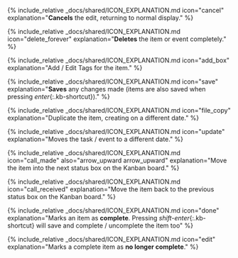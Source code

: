 {% include_relative _docs/shared/ICON_EXPLANATION.md icon="cancel" explanation="__Cancels__ the edit, returning to normal display." %}

{% include_relative _docs/shared/ICON_EXPLANATION.md icon="delete_forever" explanation="__Deletes__ the item or event completely." %}

{% include_relative _docs/shared/ICON_EXPLANATION.md icon="add_box" explanation="Add / Edit Tags for the item." %}

{% include_relative _docs/shared/ICON_EXPLANATION.md icon="save" explanation="__Saves__ any changes made (items are also saved when pressing *enter*{:.kb-shortcut})." %}

{% include_relative _docs/shared/ICON_EXPLANATION.md icon="file_copy" explanation="Duplicate the item, creating on a different date." %}

{% include_relative _docs/shared/ICON_EXPLANATION.md icon="update" explanation="Moves the task / event to a different date." %}

{% include_relative _docs/shared/ICON_EXPLANATION.md icon="call_made" also="arrow_upward arrow_upward" explanation="Move the item into the next status box on the Kanban board." %}

{% include_relative _docs/shared/ICON_EXPLANATION.md icon="call_received" explanation="Move the item back to the previous status box on the Kanban board." %}

{% include_relative _docs/shared/ICON_EXPLANATION.md icon="done" explanation="Marks an item as __complete__. Pressing *shift-enter*{:.kb-shortcut} will save and complete / uncomplete the item too" %}

{% include_relative _docs/shared/ICON_EXPLANATION.md icon="edit" explanation="Marks a complete item as __no longer complete__." %}